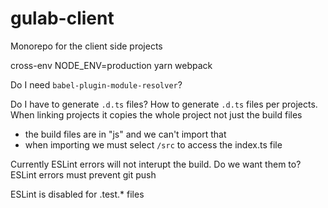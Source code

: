 # gulab-client

Monorepo for the client side projects

cross-env NODE_ENV=production yarn webpack

Do I need `babel-plugin-module-resolver`?

Do I have to generate `.d.ts` files?
How to generate `.d.ts` files per projects.
When linking projects it copies the whole project not just the build files

- the build files are in "js" and we can't import that
- when importing we must select `/src` to access the index.ts file

Currently ESLint errors will not interupt the build. Do we want them to?
ESLint errors must prevent git push

ESLint is disabled for .test.\* files
